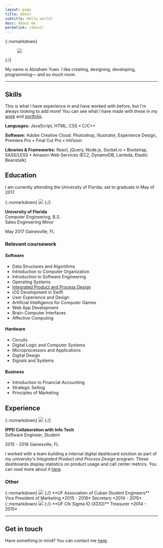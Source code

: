 ```yaml
---
layout: page
title: About
subtitle: Hello world!
desc: About me.
permalink: /about/
---
```


<div class="pretty-links">

<div class="lead lead-about">
{::nomarkdown}
<figure class="site-profile">
  <img src="{{ site.baseurl }}/assets/img/profile.jpg">
</figure>
{:/}

My name is Abraham Yuen. I like creating, designing, developing, programming— and so much more.
</div>

---

## Skills

This is what I have experience in and have worked with before, but I'm always looking to add more! You can see what I have made with these in my [work](/work/) and [portfolio](/portfolio/).

**Languages:** JavaScript, HTML, CSS • C/C++

**Software:** Adobe Creative Cloud: Photoshop, Illustrator, Experience Design, Premiere Pro • Final Cut Pro • InVision

**Libraries & Frameworks:** React, jQuery, Node.js, Socket.io • Bootstrap, SASS/LESS • Amazon Web Services (EC2, DynamoDB, Lambda, Elastic Beanstalk)

## Education

I am currently attending the University of Florida, set to graduate in May of 2017.

<div class="grid no-gutters infobox">
<div class="unit four-fifths">
{::nomarkdown}
<img src="{{ site.baseurl }}/assets/img/about/uf-logo.png" class="infobox-image">
{:/}

**University of Florida**  
Computer Engineering, B.S.  
Sales Engineering Minor
</div>

<div class="unit one-fifth">
May 2017  
Gainesville, FL
</div>
</div>

### Relevant coursework

#### Software
- Data Structures and Algorithms
- Introduction to Computer Organization
- Introduction to Software Engineering
- Operating Systems
- [Integrated Product and Process Design](http://www.ippd.ufl.edu/)
- iOS Development in Swift
- User Experience and Design
- Artificial Intelligence for Computer Games
- Web App Development
- Brain-Computer Interfaces
- Affective Computing

#### Hardware
- Circuits
- Digital Logic and Computer Systems
- Microprocessors and Applications
- Digital Design
- Signals and Systems

#### Business
- Introduction to Financial Accounting
- Strategic Selling
- Principles of Marketing

## Experience

<div class="grid no-gutters infobox">
<div class="unit four-fifths">
{::nomarkdown}
<img src="{{ site.baseurl }}/assets/img/about/ippd-logo.png" class="infobox-image">
{:/}  

**IPPD Collaboration with Info Tech**  
Software Engineer, Student
</div>

<div class="unit one-fifth">
2015 - 2016  
Gainesville, FL
</div>
</div>

I worked with a team building a internal digital dashboard solution as part of my university's *Integrated Product and Process Design* program. These dashboards display statistics on product usage and call center
metrics. You can read more about it [here](/work/stratustream/).

### Other

<div class="infobox">
{::nomarkdown}
<img src="{{ site.baseurl }}/assets/img/about/acse-logo.png" class="infobox-image">
{:/}
**UF Association of Cuban Student Engineers**  
Vice President of Marketing <span class="align-right">*2015 - 2016*</span>  
Secretary <span class="align-right">*2014 - 2015*</span>
</div>

<div class="infobox">
{::nomarkdown}
<img src="{{ site.baseurl }}/assets/img/about/csio-logo.png" class="infobox-image">
{:/}
**UF Chi Sigma IO (ΧΣΙΟ)**  
Treasurer <span class="align-right">*2014 - 2015*</span>
</div>

---

## Get in touch

Have something in mind? You can contact me [here](/contact/).

</div>
